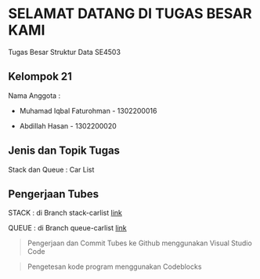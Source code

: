 
# SELAMAT DATANG DI TUGAS BESAR KAMI

Tugas Besar Struktur Data SE4503 

## Kelompok 21

Nama Anggota :

- Muhamad Iqbal Faturohman -
1302200016

- Abdillah Hasan -
1302200020

## Jenis dan Topik Tugas

Stack dan Queue : Car List

## Pengerjaan Tubes

STACK : di Branch stack-carlist [link](https://github.com/iqbalFatur87/carListSTD/tree/stack-carlist)

QUEUE : di Branch queue-carlist [link](https://github.com/iqbalFatur87/carListSTD/tree/queue-carlist)

> Pengerjaan dan Commit Tubes ke Github menggunakan Visual Studio Code

> Pengetesan kode program menggunakan Codeblocks
